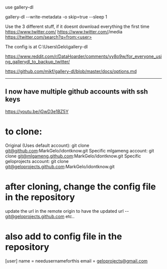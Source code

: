 use gallery-dl

gallery-dl <url> --write-metadata -o skip=true --sleep 1

Use the 3 different stuff, if it doesnt download everything the first time
https://www.twitter.com/<user>
https://www.twitter.com/<user>/media
https://twitter.com/search?q=from:<user>

The config is at C:\Users\Gelo\gallery-dl


https://www.reddit.com/r/DataHoarder/comments/yy8o9w/for_everyone_using_gallerydl_to_backup_twitter/

https://github.com/mikf/gallery-dl/blob/master/docs/options.md

-----------
## I now have multiple github accounts with ssh keys

https://youtu.be/jGwD3e1BZ5Y

# to clone:
Original (Uses default account): git clone git@github.com:MarkGelo/idontknow.git
Specific mlgameng account: git clone git@mlgameng.github.com:MarkGelo/idontknow.git
Specific geloprojects account: git clone git@geloprojects.github.com:MarkGelo/idontknow.git

# after cloning, change the config file in the repository
update the url in the remote origin to have the updated url -- git@geloprojects.github.com   etc..

# also add to config file in the repository
[user]
    name = needusernameforthis
    email = geloprojects@gmail.com